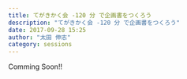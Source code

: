 ```yaml
---
title: てがきかく会 -120 分 で企画書をつくろう
description: "てがきかく会 -120 分 で企画書をつくろう"
date: 2017-09-28 15:25
author: "太田 伸志"
category: sessions
---
```

Comming Soon!!
